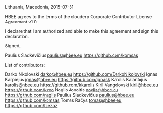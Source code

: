 Lithuania, Macedonia, 2015-07-31

HBEE agrees to the terms of the clouderp Corporate Contributor License
Agreement v1.0.

I declare that I am authorized and able to make this agreement and sign this
declaration.

Signed,

Paulius Sladkevičius paulius@hbee.eu https://github.com/komsas

List of contributors:

Darko Nikolovski darko@hbee.eu https://github.com/DarkoNikolovski
Ignas Karpiejus ignas@hbee.eu https://github.com/ignask
Karolis Kalantojus karolis@hbee.eu https://github.com/kkarolis
Kiril Vangelovski kiril@hbee.eu https://github.com/kirca
Naglis Jonaitis naglis@hbee.eu https://github.com/naglis
Paulius Sladkevičius paulius@hbee.eu https://github.com/komsas
Tomas Račys tomas@hbee.eu https://github.com/taezaz

